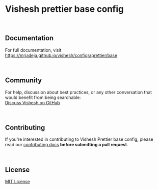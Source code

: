 # Vishesh prettier base config

<br />

## Documentation

For full documentation, visit https://mrjadeja.github.io/vishesh/configs/prettier/base

<br />

## Community

For help, discussion about best practices, or any other conversation that would benefit from being searchable: <br />
[Discuss Vishesh on GitHub](https://github.com/mrjadeja/vishesh/discussions)

<br />

## Contributing

If you're interested in contributing to Vishesh Prettier base config, please read our [contributing docs](https://github.com/mrjadeja/vishesh/blob/main/src/packages/dev/prettier/CONTRIBUTING.md) **before submitting a pull request**.

<br />

## License

[MIT License](https://github.com/mrjadeja/vishesh/blob/main/src/packages/dev/prettier/LICENSE)
